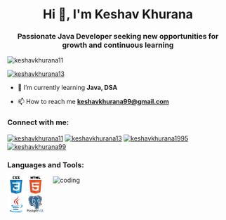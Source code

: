 <h1 align="center">Hi 👋, I'm Keshav Khurana</h1>
<h3 align="center">Passionate Java Developer seeking new opportunities for growth and continuous learning</h3>

<p align="left"> <img src="https://komarev.com/ghpvc/?username=keshavkhurana11&label=Profile%20views&color=0e75b6&style=flat" alt="keshavkhurana11" /> </p>

<p align="left"> <a href="https://twitter.com/keshavkhurana13" target="_blank"><img src="https://img.shields.io/twitter/follow/keshavkhurana13?logo=twitter&style=for-the-badge" alt="keshavkhurana13" /></a> </p>

- 🌱 I’m currently learning **Java, DSA**

- 📫 How to reach me **keshavkhurana99@gmail.com**

<h3 align="left">Connect with me:</h3>
<p align="left">
<a href="https://dev.to/keshavkhurana11" target="_blank"><img align="center" src="https://raw.githubusercontent.com/rahuldkjain/github-profile-readme-generator/master/src/images/icons/Social/devto.svg" alt="keshavkhurana11" height="30" width="40" /></a>
<a href="https://twitter.com/keshavkhurana13" target="_blank"><img align="center" src="https://raw.githubusercontent.com/rahuldkjain/github-profile-readme-generator/master/src/images/icons/Social/twitter.svg" alt="keshavkhurana13" height="30" width="40" /></a>
<a href="https://linkedin.com/in/keshavkhurana1995" target="_blank"><img align="center" src="https://raw.githubusercontent.com/rahuldkjain/github-profile-readme-generator/master/src/images/icons/Social/linked-in-alt.svg" alt="keshavkhurana1995" height="30" width="40" /></a>
<a href="https://www.leetcode.com/keshavkhurana99" target="_blank"><img align="center" src="https://raw.githubusercontent.com/rahuldkjain/github-profile-readme-generator/master/src/images/icons/Social/leet-code.svg" alt="keshavkhurana99" height="30" width="40" /></a>
</p>

<h3 align="left">Languages and Tools:</h3>

<img align="right" alt="coding" width="400" src="https://media.tenor.com/NOYF3f82b_gAAAAC/programmer.gif">
<p align="left">
    <img src="https://raw.githubusercontent.com/devicons/devicon/master/icons/css3/css3-original-wordmark.svg" alt="css3" width="40" height="40"/>
    <img src="https://raw.githubusercontent.com/devicons/devicon/master/icons/html5/html5-original-wordmark.svg" alt="html5" width="40" height="40"/>
    <img src="https://raw.githubusercontent.com/devicons/devicon/master/icons/java/java-original.svg" alt="java" width="40" height="40"/>
    <img src="https://raw.githubusercontent.com/devicons/devicon/master/icons/postgresql/postgresql-original-wordmark.svg" alt="postgresql" width="40" height="40"/>
</p>

<p>
    <img align="left" src="https://github-readme-stats.vercel.app/api/top
